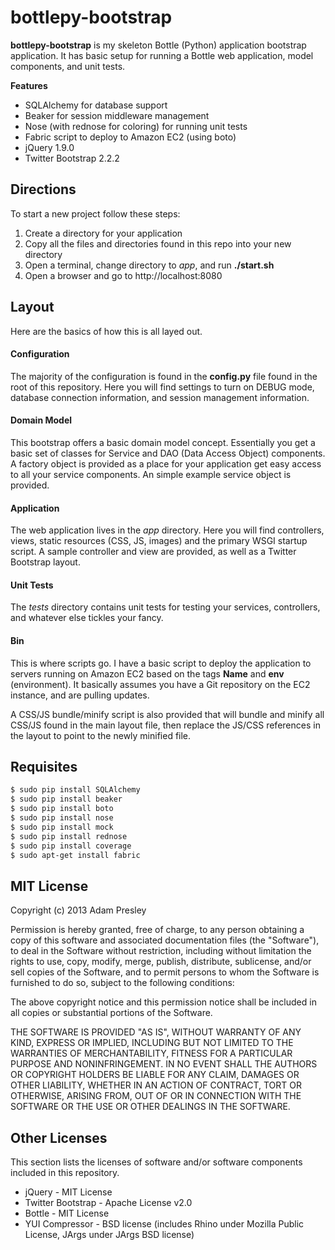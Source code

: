 # bottlepy-bootstrap

**bottlepy-bootstrap** is my skeleton Bottle (Python) application bootstrap application. It
has basic setup for running a Bottle web application, model components, and unit tests. 

**Features**
* SQLAlchemy for database support
* Beaker for session middleware management
* Nose (with rednose for coloring) for running unit tests
* Fabric script to deploy to Amazon EC2 (using boto)
* jQuery 1.9.0
* Twitter Bootstrap 2.2.2

## Directions
To start a new project follow these steps:

1. Create a directory for your application
2. Copy all the files and directories found in this repo into your new directory
3. Open a terminal, change directory to *app*, and run **./start.sh**
4. Open a browser and go to http://localhost:8080

## Layout
Here are the basics of how this is all layed out.

#### Configuration
The majority of the configuration is found in the **config.py** file found in the root
of this repository. Here you will find settings to turn on DEBUG mode, database connection
information, and session management information.

#### Domain Model
This bootstrap offers a basic domain model concept. Essentially you get a basic set
of classes for Service and DAO (Data Access Object) components. A factory object is
provided as a place for your application get easy access to all your service components.
An simple example service object is provided.

#### Application
The web application lives in the *app* directory. Here you will find controllers,
views, static resources (CSS, JS, images) and the primary WSGI startup script.
A sample controller and view are provided, as well as a Twitter Bootstrap
layout.

#### Unit Tests
The *tests* directory contains unit tests for testing your services, controllers, and
whatever else tickles your fancy. 

#### Bin
This is where scripts go. I have a basic script to deploy the application to servers
running on Amazon EC2 based on the tags **Name** and **env** (environment). It basically
assumes you have a Git repository on the EC2 instance, and are pulling updates. 

A CSS/JS bundle/minify script is also provided that will bundle and minify all CSS/JS
found in the main layout file, then replace the JS/CSS references in the layout to point
to the newly minified file.


## Requisites 
```bash
$ sudo pip install SQLAlchemy
$ sudo pip install beaker
$ sudo pip install boto
$ sudo pip install nose
$ sudo pip install mock
$ sudo pip install rednose
$ sudo pip install coverage
$ sudo apt-get install fabric
```

## MIT License
Copyright (c) 2013 Adam Presley

Permission is hereby granted, free of charge, to any person obtaining a copy of this software and associated 
documentation files (the "Software"), to deal in the Software without restriction, including without limitation 
the rights to use, copy, modify, merge, publish, distribute, sublicense, and/or sell copies of the Software, 
and to permit persons to whom the Software is furnished to do so, subject to the following conditions:

The above copyright notice and this permission notice shall be included in all copies or substantial portions of the Software.

THE SOFTWARE IS PROVIDED "AS IS", WITHOUT WARRANTY OF ANY KIND, EXPRESS OR IMPLIED, INCLUDING BUT NOT LIMITED TO THE WARRANTIES 
OF MERCHANTABILITY, FITNESS FOR A PARTICULAR PURPOSE AND NONINFRINGEMENT. IN NO EVENT SHALL THE AUTHORS OR COPYRIGHT HOLDERS BE 
LIABLE FOR ANY CLAIM, DAMAGES OR OTHER LIABILITY, WHETHER IN AN ACTION OF CONTRACT, TORT OR OTHERWISE, ARISING FROM, OUT OF OR 
IN CONNECTION WITH THE SOFTWARE OR THE USE OR OTHER DEALINGS IN THE SOFTWARE.

## Other Licenses
This section lists the licenses of software and/or software components included
in this repository.

* jQuery - MIT License
* Twitter Bootstrap - Apache License v2.0
* Bottle - MIT License
* YUI Compressor - BSD license (includes Rhino under Mozilla Public License, JArgs under JArgs BSD license)
